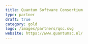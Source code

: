 ```yaml
---
title: Quantum Software Consortium
type: partner
draft: true
category: gold
logo: /images/partners/qsc.svg
website: https://www.quantumsc.nl/
---
```

